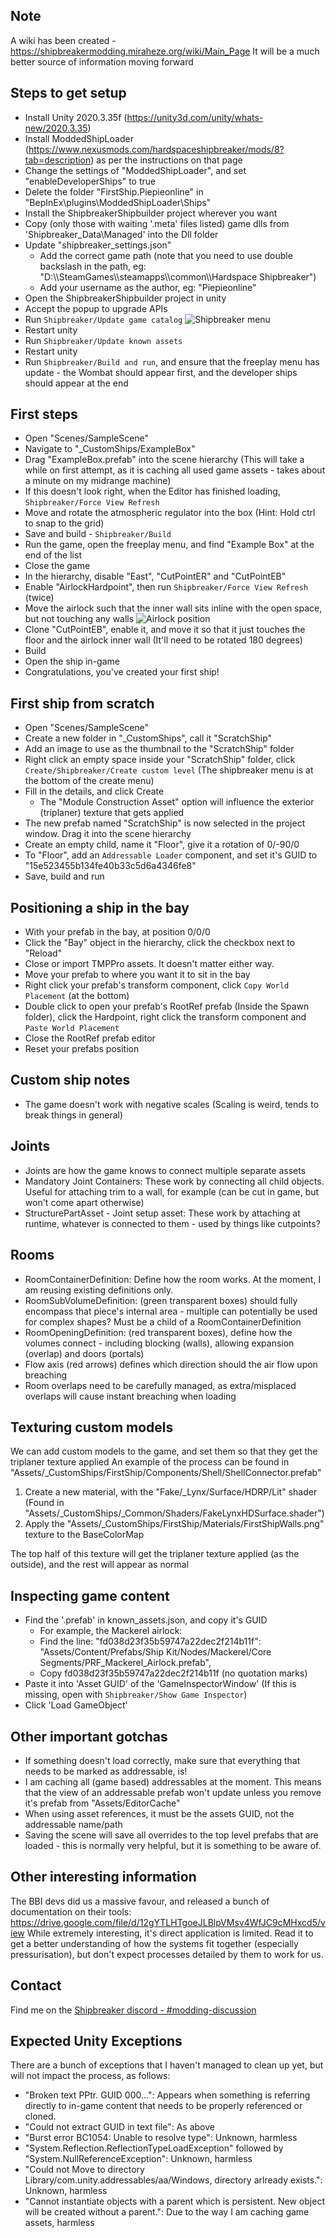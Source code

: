 ## Note
A wiki has been created - https://shipbreakermodding.miraheze.org/wiki/Main_Page
It will be a much better source of information moving forward

## Steps to get setup
* Install Unity 2020.3.35f (https://unity3d.com/unity/whats-new/2020.3.35)
* Install ModdedShipLoader (https://www.nexusmods.com/hardspaceshipbreaker/mods/8?tab=description) as per the instructions on that page
* Change the settings of "ModdedShipLoader", and set "enableDeveloperShips" to true 
* Delete the folder "FirstShip.Piepieonline" in "BepInEx\plugins\ModdedShipLoader\Ships"
* Install the ShipbreakerShipbuilder project wherever you want
* Copy (only those with waiting '.meta' files listed) game dlls from 'Shipbreaker_Data\Managed' into the Dll folder
* Update "shipbreaker_settings.json"
  * Add the correct game path (note that you need to use double backslash in the path, eg: "D:\\\\SteamGames\\\\steamapps\\\\common\\\\Hardspace Shipbreaker")
  * Add your username as the author, eg: "Piepieonline" 
* Open the ShipbreakerShipbuilder project in unity
* Accept the popup to upgrade APIs
* Run `Shipbreaker/Update game catalog`
![Shipbreaker menu](Docs/ShipbreakerMenu.png?raw=true)
* Restart unity
* Run `Shipbreaker/Update known assets`
* Restart unity
* Run `Shipbreaker/Build and run`, and ensure that the freeplay menu has update - the Wombat should appear first, and the developer ships should appear at the end

## First steps
* Open "Scenes/SampleScene"
* Navigate to "_CustomShips/ExampleBox"
* Drag "ExampleBox.prefab" into the scene hierarchy (This will take a while on first attempt, as it is caching all used game assets - takes about a minute on my midrange machine)
 * If this doesn't look right, when the Editor has finished loading, `Shipbreaker/Force View Refresh`
* Move and rotate the atmospheric regulator into the box (Hint: Hold ctrl to snap to the grid)
* Save and build - `Shipbreaker/Build`
* Run the game, open the freeplay menu, and find "Example Box" at the end of the list
* Close the game
* In the hierarchy, disable "East", "CutPointER" and "CutPointEB"
* Enable "AirlockHardpoint", then run `Shipbreaker/Force View Refresh` (twice)
* Move the airlock such that the inner wall sits inline with the open space, but not touching any walls
![Airlock position](Docs/AirlockPlacement.jpg?raw=true)
* Clone "CutPointEB", enable it, and move it so that it just touches the floor and the airlock inner wall (It'll need to be rotated 180 degrees)
* Build
* Open the ship in-game
* Congratulations, you've created your first ship!

## First ship from scratch
* Open "Scenes/SampleScene"
* Create a new folder in "_CustomShips", call it "ScratchShip"
* Add an image to use as the thumbnail to the "ScratchShip" folder
* Right click an empty space inside your "ScratchShip" folder, click `Create/Shipbreaker/Create custom level` (The shipbreaker menu is at the bottom of the create menu)
* Fill in the details, and click Create
  * The "Module Construction Asset" option will influence the exterior (triplaner) texture that gets applied
* The new prefab named "ScratchShip" is now selected in the project window. Drag it into the scene hierarchy
* Create an empty child, name it "Floor", give it a rotation of 0/-90/0
* To "Floor", add an `Addressable Loader` component, and set it's GUID to "15e523455b134fe40b33c5d6a4346fe8"
* Save, build and run

## Positioning a ship in the bay
* With your prefab in the bay, at position 0/0/0
* Click the "Bay" object in the hierarchy, click the checkbox next to "Reload"
* Close or import TMPPro assets. It doesn't matter either way.
* Move your prefab to where you want it to sit in the bay
* Right click your prefab's transform component, click `Copy World Placement` (at the bottom)
* Double click to open your prefab's RootRef prefab (Inside the Spawn folder), click the Hardpoint, right click the transform component and `Paste World Placement`
* Close the RootRef prefab editor
* Reset your prefabs position

## Custom ship notes
* The game doesn't work with negative scales (Scaling is weird, tends to break things in general)

## Joints
* Joints are how the game knows to connect multiple separate assets
* Mandatory Joint Containers: These work by connecting all child objects. Useful for attaching trim to a wall, for example (can be cut in game, but won't come apart otherwise)
* StructurePartAsset - Joint setup asset: These work by attaching at runtime, whatever is connected to them - used by things like cutpoints?

## Rooms
* RoomContainerDefinition: Define how the room works. At the moment, I am reusing existing definitions only.
* RoomSubVolumeDefinition: (green transparent boxes) should fully encompass that piece's internal area - multiple can potentially be used for complex shapes? Must be a child of a RoomContainerDefinition
* RoomOpeningDefinition: (red transparent boxes), define how the volumes connect - including blocking (walls), allowing expansion (overlap) and doors (portals)
 * Flow axis (red arrows) defines which direction should the air flow upon breaching
* Room overlaps need to be carefully managed, as extra/misplaced overlaps will cause instant breaching when loading

## Texturing custom models
We can add custom models to the game, and set them so that they get the triplaner texture applied
An example of the process can be found in "Assets/_CustomShips/FirstShip/Components/Shell/ShellConnector.prefab"
1. Create a new material, with the "Fake/_Lynx/Surface/HDRP/Lit" shader (Found in "Assets/_CustomShips/_Common/Shaders/FakeLynxHDSurface.shader")
2. Apply the "Assets/_CustomShips/FirstShip/Materials/FirstShipWalls.png" texture to the BaseColorMap

The top half of this texture will get the triplaner texture applied (as the outside), and the rest will appear as normal

## Inspecting game content
* Find the '.prefab' in known_assets.json, and copy it's GUID
  * For example, the Mackerel airlock:
  * Find the line: "fd038d23f35b59747a22dec2f214b11f": "Assets/Content/Prefabs/Ship Kit/Nodes/Mackerel/Core Segments/PRF_Mackerel_Airlock.prefab",
  * Copy fd038d23f35b59747a22dec2f214b11f (no quotation marks)
* Paste it into 'Asset GUID' of the 'GameInspectorWindow' (If this is missing, open with `Shipbreaker/Show Game Inspector`)
* Click 'Load GameObject'

## Other important gotchas
* If something doesn't load correctly, make sure that everything that needs to be marked as addressable, is!
* I am caching all (game based) addressables at the moment. This means that the view of an addressable prefab won't update unless you remove it's prefab from "Assets/EditorCache"
* When using asset references, it must be the assets GUID, not the addressable name/path
* Saving the scene will save all overrides to the top level prefabs that are loaded - this is normally very helpful, but it is something to be aware of.

## Other interesting information
The BBI devs did us a massive favour, and released a bunch of documentation on their tools: https://drive.google.com/file/d/12gYTLHTgoeJLBlpVMsv4WfJC9cMHxcd5/view
While extremely interesting, it's direct application is limited.
Read it to get a better understanding of how the systems fit together (especially pressurisation), but don't expect processes detailed by them to work for us.

## Contact
Find me on the [Shipbreaker discord - #modding-discussion](https://discord.gg/shipbreakergame)

## Expected Unity Exceptions
There are a bunch of exceptions that I haven't managed to clean up yet, but will not impact the process, as follows:
* "Broken text PPtr. GUID 000...": Appears when something is referring directly to in-game content that needs to be properly referenced or cloned.
* "Could not extract GUID in text file": As above
* "Burst error BC1054: Unable to resolve type": Unknown, harmless
* "System.Reflection.ReflectionTypeLoadException" followed by "System.NullReferenceException": Unknown, harmless
* "Could not Move to directory Library/com.unity.addressables/aa/Windows, directory arlready exists.": Unknown, harmless
* "Cannot instantiate objects with a parent which is persistent. New object will be created without a parent.": Due to the way I am caching game assets, harmless

